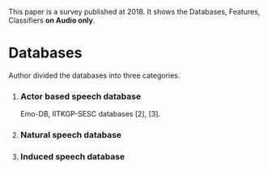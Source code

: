 This paper is a survey published at 2018. It shows the Databases, Features, Classifiers **on Audio only**.

# Databases

Author divided the databases into three categories.

1. ### Actor based speech database

   Emo-DB, IITKGP-SESC databases [2], [3].

2. ### Natural speech database

3. ### Induced speech database


